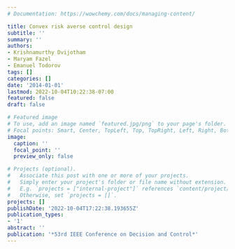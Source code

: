 ```yaml
---
# Documentation: https://wowchemy.com/docs/managing-content/

title: Convex risk averse control design
subtitle: ''
summary: ''
authors:
- Krishnamurthy Dvijotham
- Maryam Fazel
- Emanuel Todorov
tags: []
categories: []
date: '2014-01-01'
lastmod: 2022-10-04T10:22:38-07:00
featured: false
draft: false

# Featured image
# To use, add an image named `featured.jpg/png` to your page's folder.
# Focal points: Smart, Center, TopLeft, Top, TopRight, Left, Right, BottomLeft, Bottom, BottomRight.
image:
  caption: ''
  focal_point: ''
  preview_only: false

# Projects (optional).
#   Associate this post with one or more of your projects.
#   Simply enter your project's folder or file name without extension.
#   E.g. `projects = ["internal-project"]` references `content/project/deep-learning/index.md`.
#   Otherwise, set `projects = []`.
projects: []
publishDate: '2022-10-04T17:22:38.193655Z'
publication_types:
- '1'
abstract: ''
publication: '*53rd IEEE Conference on Decision and Control*'
---
```

